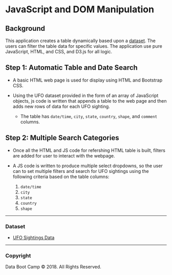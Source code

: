 # JavaScript and DOM Manipulation

## Background

This application creates a table dynamically based upon a [dataset](static/js/data.js). The users can filter the table data for specific values. The application use pure JavaScript, HTML, and CSS, and D3.js for all logic. 

## Step 1: Automatic Table and Date Search

* A basic HTML web page is used for display using HTML and Bootstrap CSS.

* Using the UFO dataset provided in the form of an array of JavaScript objects, js code is written that appends a table to the web page and then adds new rows of data for each UFO sighting.

  * The table has `date/time`, `city`, `state`, `country`, `shape`, and `comment` columns.

## Step 2: Multiple Search Categories 

* Once all the HTML and JS code for refershing HTML table is built, filters are added for user to interact with the webpage.

* A JS code is written to produce multiple select dropdowns, so the user can to set multiple filters and search for UFO sightings using the following criteria based on the table columns:

  1. `date/time`
  2. `city`
  3. `state`
  4. `country`
  5. `shape`

- - -

### Dataset

* [UFO Sightings Data](static/js/data.js)

- - -

### Copyright

Data Boot Camp © 2018. All Rights Reserved.

